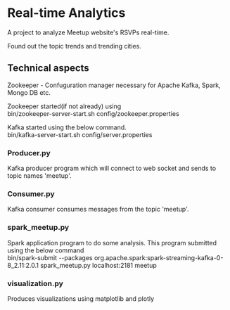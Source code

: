 # Real-time Analytics
A project to analyze Meetup website's RSVPs real-time. 

Found out the topic trends and trending cities.

## Technical aspects
Zookeeper - Confuguration manager necessary for Apache Kafka, Spark, Mongo DB etc.<br>
<p>Zookeeper started(if not already) using<br>
bin/zookeeper-server-start.sh config/zookeeper.properties</p>

<p>Kafka started using the below command.<br>
bin/kafka-server-start.sh config/server.properties</p>

### Producer.py
Kafka producer program which will connect to web socket and sends to topic names 'meetup'.

### Consumer.py
Kafka consumer consumes messages from the topic 'meetup'.

### spark_meetup.py
Spark application program to do some analysis. This program submitted using the below command<br>
bin/spark-submit --packages org.apache.spark:spark-streaming-kafka-0-8_2.11:2.0.1 spark_meetup.py localhost:2181 meetup

### visualization.py
Produces visualizations using matplotlib and plotly
